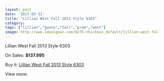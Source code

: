 ```yaml
---
layout: post
date: '2017-03-31'
title: "Lillian West Fall 2013 Style 6303"
category: 
tags: ["lillian","gowns","fall","prom","west"]
image: http://www.idealgown.com/8275-thickbox_default/lillian-west-fall-2013-style-6303.jpg
---
```

Lillian West Fall 2013 Style 6303

On Sales: **$137.995**
<a href="https://www.idealgown.com/en/justin-alexander/3453-lillian-west-fall-2013-style-6303.html"><amp-img layout="responsive" width="600" height="600" src="//www.idealgown.com/8275-thickbox_default/lillian-west-fall-2013-style-6303.jpg" alt="Lillian West Fall 2013 Style 6303 0" /></a>
<a href="https://www.idealgown.com/en/justin-alexander/3453-lillian-west-fall-2013-style-6303.html"><amp-img layout="responsive" width="600" height="600" src="//www.idealgown.com/8277-thickbox_default/lillian-west-fall-2013-style-6303.jpg" alt="Lillian West Fall 2013 Style 6303 1" /></a>
<a href="https://www.idealgown.com/en/justin-alexander/3453-lillian-west-fall-2013-style-6303.html"><amp-img layout="responsive" width="600" height="600" src="//www.idealgown.com/8276-thickbox_default/lillian-west-fall-2013-style-6303.jpg" alt="Lillian West Fall 2013 Style 6303 2" /></a>

Buy it: [Lillian West Fall 2013 Style 6303](https://www.idealgown.com/en/justin-alexander/3453-lillian-west-fall-2013-style-6303.html "Lillian West Fall 2013 Style 6303")

View more: [](https://www.idealgown.com/en/- "")
